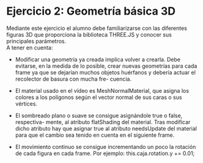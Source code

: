 # Ejercicio 2: Geometría básica 3D

Mediante este ejercicio el alumno debe familiarizarse con las diferentes figuras 3D que proporciona la biblioteca THREE.JS y conocer sus principales parámetros.  
A tener en cuenta:

- Modificar una geometría ya creada implica volver a crearla. Debe evitarse, en la
medida de lo posible, crear nuevas geometrías para cada frame ya que se dejarían
muchos objetos huérfanos y debería actuar el recolector de basura con mucha fre-
cuencia.

- El material usado en el vídeo es MeshNormalMaterial, que asigna los colores
a los polígonos según el vector normal de sus caras o sus vértices.

- El sombreado plano o suave se consigue asignándole true o false, respectiva-
mente, al atributo flatShading del material. Tras modificar dicho atributo hay
que asignar true al atributo needsUpdate del material para que el cambio sea
tenido en cuenta en el siguiente frame.

- El movimiento continuo se consigue incrementando un poco la rotación de cada
figura en cada frame. Por ejemplo: this.caja.rotation.y += 0.01;
